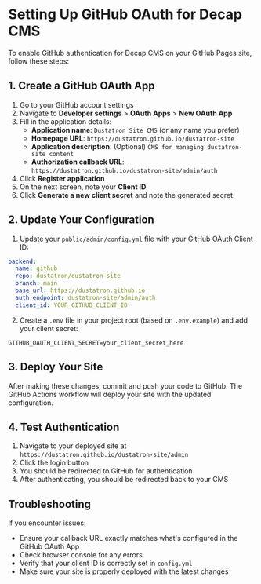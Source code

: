 # Setting Up GitHub OAuth for Decap CMS

To enable GitHub authentication for Decap CMS on your GitHub Pages site, follow these steps:

## 1. Create a GitHub OAuth App

1. Go to your GitHub account settings
2. Navigate to **Developer settings** > **OAuth Apps** > **New OAuth App**
3. Fill in the application details:
   - **Application name**: `Dustatron Site CMS` (or any name you prefer)
   - **Homepage URL**: `https://dustatron.github.io/dustatron-site`
   - **Application description**: (Optional) `CMS for managing dustatron-site content`
   - **Authorization callback URL**: `https://dustatron.github.io/dustatron-site/admin/auth`
4. Click **Register application**
5. On the next screen, note your **Client ID**
6. Click **Generate a new client secret** and note the generated secret

## 2. Update Your Configuration

1. Update your `public/admin/config.yml` file with your GitHub OAuth Client ID:

```yaml
backend:
  name: github
  repo: dustatron/dustatron-site
  branch: main
  base_url: https://dustatron.github.io
  auth_endpoint: dustatron-site/admin/auth
  client_id: YOUR_GITHUB_CLIENT_ID
```

2. Create a `.env` file in your project root (based on `.env.example`) and add your client secret:

```
GITHUB_OAUTH_CLIENT_SECRET=your_client_secret_here
```

## 3. Deploy Your Site

After making these changes, commit and push your code to GitHub. The GitHub Actions workflow will deploy your site with the updated configuration.

## 4. Test Authentication

1. Navigate to your deployed site at `https://dustatron.github.io/dustatron-site/admin`
2. Click the login button
3. You should be redirected to GitHub for authentication
4. After authenticating, you should be redirected back to your CMS

## Troubleshooting

If you encounter issues:

- Ensure your callback URL exactly matches what's configured in the GitHub OAuth App
- Check browser console for any errors
- Verify that your client ID is correctly set in `config.yml`
- Make sure your site is properly deployed with the latest changes